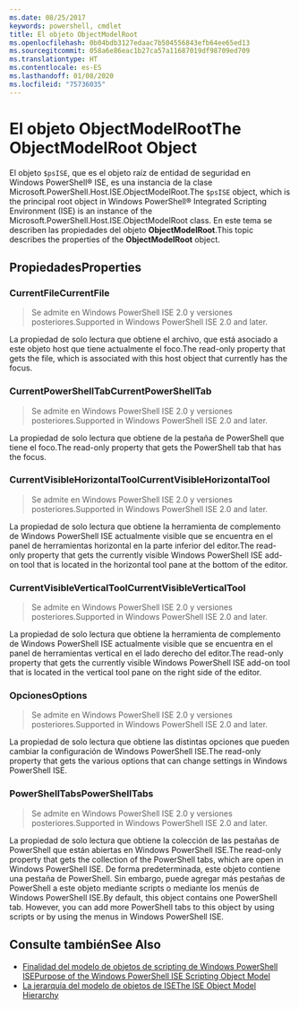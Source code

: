 ```yaml
---
ms.date: 08/25/2017
keywords: powershell, cmdlet
title: El objeto ObjectModelRoot
ms.openlocfilehash: 0b04bdb3127edaac7b504556843efb64ee65ed13
ms.sourcegitcommit: 058a6e86eac1b27ca57a11687019df98709ed709
ms.translationtype: HT
ms.contentlocale: es-ES
ms.lasthandoff: 01/08/2020
ms.locfileid: "75736035"
---
```

# <a name="the-objectmodelroot-object"></a><span data-ttu-id="aabbc-103">El objeto ObjectModelRoot</span><span class="sxs-lookup"><span data-stu-id="aabbc-103">The ObjectModelRoot Object</span></span>

<span data-ttu-id="aabbc-104">El objeto `$psISE`, que es el objeto raíz de entidad de seguridad en Windows PowerShell® ISE, es una instancia de la clase Microsoft.PowerShell.Host.ISE.ObjectModelRoot.</span><span class="sxs-lookup"><span data-stu-id="aabbc-104">The `$psISE` object, which is the principal root object in Windows PowerShell® Integrated Scripting Environment (ISE) is an instance of the Microsoft.PowerShell.Host.ISE.ObjectModelRoot class.</span></span> <span data-ttu-id="aabbc-105">En este tema se describen las propiedades del objeto **ObjectModelRoot**.</span><span class="sxs-lookup"><span data-stu-id="aabbc-105">This topic describes the properties of the **ObjectModelRoot** object.</span></span>

## <a name="properties"></a><span data-ttu-id="aabbc-106">Propiedades</span><span class="sxs-lookup"><span data-stu-id="aabbc-106">Properties</span></span>

### <a name="currentfile"></a><span data-ttu-id="aabbc-107">CurrentFile</span><span class="sxs-lookup"><span data-stu-id="aabbc-107">CurrentFile</span></span>

> <span data-ttu-id="aabbc-108">Se admite en Windows PowerShell ISE 2.0 y versiones posteriores.</span><span class="sxs-lookup"><span data-stu-id="aabbc-108">Supported in Windows PowerShell ISE 2.0 and later.</span></span>

<span data-ttu-id="aabbc-109">La propiedad de solo lectura que obtiene el archivo, que está asociado a este objeto host que tiene actualmente el foco.</span><span class="sxs-lookup"><span data-stu-id="aabbc-109">The read-only property that gets the file, which is associated with this host object that currently has the focus.</span></span>

### <a name="currentpowershelltab"></a><span data-ttu-id="aabbc-110">CurrentPowerShellTab</span><span class="sxs-lookup"><span data-stu-id="aabbc-110">CurrentPowerShellTab</span></span>

> <span data-ttu-id="aabbc-111">Se admite en Windows PowerShell ISE 2.0 y versiones posteriores.</span><span class="sxs-lookup"><span data-stu-id="aabbc-111">Supported in Windows PowerShell ISE 2.0 and later.</span></span>

<span data-ttu-id="aabbc-112">La propiedad de solo lectura que obtiene de la pestaña de PowerShell que tiene el foco.</span><span class="sxs-lookup"><span data-stu-id="aabbc-112">The read-only property that gets the PowerShell tab that has the focus.</span></span>

### <a name="currentvisiblehorizontaltool"></a><span data-ttu-id="aabbc-113">CurrentVisibleHorizontalTool</span><span class="sxs-lookup"><span data-stu-id="aabbc-113">CurrentVisibleHorizontalTool</span></span>

> <span data-ttu-id="aabbc-114">Se admite en Windows PowerShell ISE 2.0 y versiones posteriores.</span><span class="sxs-lookup"><span data-stu-id="aabbc-114">Supported in Windows PowerShell ISE 2.0 and later.</span></span>

<span data-ttu-id="aabbc-115">La propiedad de solo lectura que obtiene la herramienta de complemento de Windows PowerShell ISE actualmente visible que se encuentra en el panel de herramientas horizontal en la parte inferior del editor.</span><span class="sxs-lookup"><span data-stu-id="aabbc-115">The read-only property that gets the currently visible Windows PowerShell ISE add-on tool that is located in the horizontal tool pane at the bottom of the editor.</span></span>

### <a name="currentvisibleverticaltool"></a><span data-ttu-id="aabbc-116">CurrentVisibleVerticalTool</span><span class="sxs-lookup"><span data-stu-id="aabbc-116">CurrentVisibleVerticalTool</span></span>

> <span data-ttu-id="aabbc-117">Se admite en Windows PowerShell ISE 2.0 y versiones posteriores.</span><span class="sxs-lookup"><span data-stu-id="aabbc-117">Supported in Windows PowerShell ISE 2.0 and later.</span></span>

<span data-ttu-id="aabbc-118">La propiedad de solo lectura que obtiene la herramienta de complemento de Windows PowerShell ISE actualmente visible que se encuentra en el panel de herramientas vertical en el lado derecho del editor.</span><span class="sxs-lookup"><span data-stu-id="aabbc-118">The read-only property that gets the currently visible Windows PowerShell ISE add-on tool that is located in the vertical tool pane on the right side of the editor.</span></span>

### <a name="options"></a><span data-ttu-id="aabbc-119">Opciones</span><span class="sxs-lookup"><span data-stu-id="aabbc-119">Options</span></span>

> <span data-ttu-id="aabbc-120">Se admite en Windows PowerShell ISE 2.0 y versiones posteriores.</span><span class="sxs-lookup"><span data-stu-id="aabbc-120">Supported in Windows PowerShell ISE 2.0 and later.</span></span>

<span data-ttu-id="aabbc-121">La propiedad de solo lectura que obtiene las distintas opciones que pueden cambiar la configuración de Windows PowerShell ISE.</span><span class="sxs-lookup"><span data-stu-id="aabbc-121">The read-only property that gets the various options that can change settings in Windows PowerShell ISE.</span></span>

### <a name="powershelltabs"></a><span data-ttu-id="aabbc-122">PowerShellTabs</span><span class="sxs-lookup"><span data-stu-id="aabbc-122">PowerShellTabs</span></span>

> <span data-ttu-id="aabbc-123">Se admite en Windows PowerShell ISE 2.0 y versiones posteriores.</span><span class="sxs-lookup"><span data-stu-id="aabbc-123">Supported in Windows PowerShell ISE 2.0 and later.</span></span>

<span data-ttu-id="aabbc-124">La propiedad de solo lectura que obtiene la colección de las pestañas de PowerShell que están abiertas en Windows PowerShell ISE.</span><span class="sxs-lookup"><span data-stu-id="aabbc-124">The read-only property that gets the collection of the PowerShell tabs, which are open in Windows PowerShell ISE.</span></span> <span data-ttu-id="aabbc-125">De forma predeterminada, este objeto contiene una pestaña de PowerShell. Sin embargo, puede agregar más pestañas de PowerShell a este objeto mediante scripts o mediante los menús de Windows PowerShell ISE.</span><span class="sxs-lookup"><span data-stu-id="aabbc-125">By default, this object contains one PowerShell tab. However, you can add more PowerShell tabs to this object by using scripts or by using the menus in Windows PowerShell ISE.</span></span>

## <a name="see-also"></a><span data-ttu-id="aabbc-126">Consulte también</span><span class="sxs-lookup"><span data-stu-id="aabbc-126">See Also</span></span>

- [<span data-ttu-id="aabbc-127">Finalidad del modelo de objetos de scripting de Windows PowerShell ISE</span><span class="sxs-lookup"><span data-stu-id="aabbc-127">Purpose of the Windows PowerShell ISE Scripting Object Model</span></span>](Purpose-of-the-Windows-PowerShell-ISE-Scripting-Object-Model.md)
- [<span data-ttu-id="aabbc-128">La jerarquía del modelo de objetos de ISE</span><span class="sxs-lookup"><span data-stu-id="aabbc-128">The ISE Object Model Hierarchy</span></span>](The-ISE-Object-Model-Hierarchy.md)
